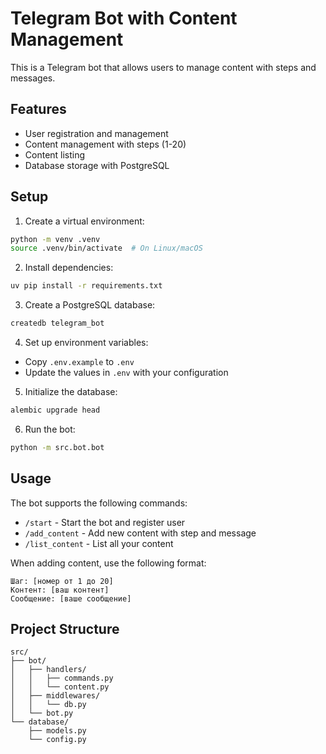 # Telegram Bot with Content Management

This is a Telegram bot that allows users to manage content with steps and messages.

## Features

- User registration and management
- Content management with steps (1-20)
- Content listing
- Database storage with PostgreSQL

## Setup

1. Create a virtual environment:
```bash
python -m venv .venv
source .venv/bin/activate  # On Linux/macOS
```

2. Install dependencies:
```bash
uv pip install -r requirements.txt
```

3. Create a PostgreSQL database:
```bash
createdb telegram_bot
```

4. Set up environment variables:
- Copy `.env.example` to `.env`
- Update the values in `.env` with your configuration

5. Initialize the database:
```bash
alembic upgrade head
```

6. Run the bot:
```bash
python -m src.bot.bot
```

## Usage

The bot supports the following commands:

- `/start` - Start the bot and register user
- `/add_content` - Add new content with step and message
- `/list_content` - List all your content

When adding content, use the following format:
```
Шаг: [номер от 1 до 20]
Контент: [ваш контент]
Сообщение: [ваше сообщение]
```

## Project Structure

```
src/
├── bot/
│   ├── handlers/
│   │   ├── commands.py
│   │   └── content.py
│   ├── middlewares/
│   │   └── db.py
│   └── bot.py
└── database/
    ├── models.py
    └── config.py
```

